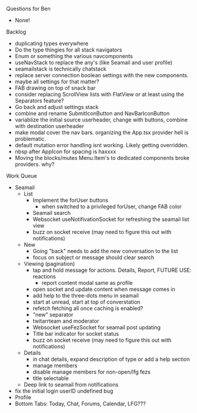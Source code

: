 Questions for Ben
* None!

Backlog
* duplicating types everywhere
* Do the type thingies for all stack navigators
* Enum or something the various navcomponents
* useNavStack to replace the any's (like Seamail and user profile)
* seamailstack is technically chatstack
* replace server connection boolean settings with the new components.
* maybe all settings for that matter?
* FAB drawing on top of snack bar
* consider replacing ScrollView lists with FlatView or at least using the Separators feature?
* Go back and adjust settings stack
* combine and rename SubmitIconButton and NavBarIconButton
* variablize the initial source userheader, change with buttons, combine with destination userheader
* make modal cover the nav bars. organizing the App.tsx provider hell is problematic.
* default mutation error handling isnt working. Likely getting overridden.
* nbsp after AppIcon for spacing is haxxxx
* Moving the blocks/mutes Menu.Item's to dedicated components broke providers. why?

Work Queue
* Seamail
  * List
    * Implement the forUser buttons
      * when switched to a privileged forUser, change FAB color
    * Seamail search
    * Websocket useNotifivationSocket for refreshing the seamail list view
    * buzz on socket receive (may need to figure this out with notifications)
  * New
    * Going "back" needs to add the new conversation to the list
    * focus on subject or message should clear search
  * Viewing (pagination)
    * tap and hold message for actions. Details, Report, FUTURE USE: reactions
      * report content modal same as profile
    * open socket and update content when message comes in
    * add help to the three-dots menu in seamail
    * start at unread, start at top of converstation
    * refetch fetching all once caching is enabled?
    * "new" separator
    * twitarrteam and moderator
    * Websocket useFezSocket for seamail post updating
    * Title bar indicator for socket status
    * buzz on socket receive (may need to figure this out with notifications)
  * Details
    * in chat details, expand description of type or add a help section
    * manage members
    * disable manage members for non-open/lfg fezs
    * title selectable
  * Deep link to seamail from notifications
* fix the initial login userID undefined bug
* Profile
* Bottom Tabs: Today, Chat, Forums, Calendar, LFG???

